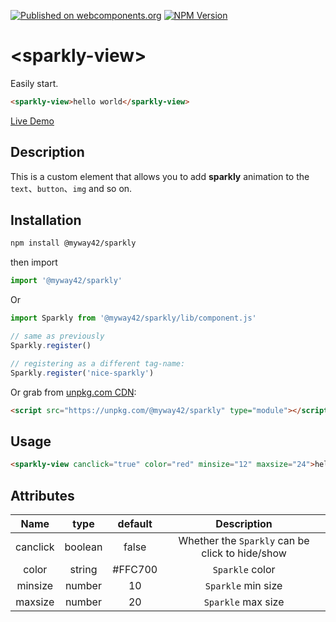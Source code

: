 [![Published on webcomponents.org](https://img.shields.io/badge/webcomponents.org-published-blue.svg)](https://www.webcomponents.org/element/@myway42/sparkly) [![NPM Version](https://img.shields.io/npm/v/%40myway42%2Fsparkly)](https://www.npmjs.com/package/@myway42/sparkly)

# \<sparkly-view>

Easily start.

```html
<sparkly-view>hello world</sparkly-view>
```

[Live Demo](https://myway42.github.io/sparkly/)

## Description

This is a custom element that allows you to add **sparkly** animation to the `text`、`button`、`img` and so on.

## Installation

```bash
npm install @myway42/sparkly
```

then import

```js
import '@myway42/sparkly'
```

Or

```js
import Sparkly from '@myway42/sparkly/lib/component.js'

// same as previously
Sparkly.register()

// registering as a different tag-name:
Sparkly.register('nice-sparkly')
```

Or grab from [unpkg.com CDN](https://unpkg.com/@myway42/sparkly):

```html
<script src="https://unpkg.com/@myway42/sparkly" type="module"></script>
```

## Usage

```html
<sparkly-view canclick="true" color="red" minsize="12" maxsize="24">hello world</sparkly-view>
```

## Attributes

|   Name   |  type   | default |                   Description                   |
| :------: | :-----: | :-----: | :---------------------------------------------: |
| canclick | boolean |  false  | Whether the `Sparkly` can be click to hide/show |
|  color   | string  | #FFC700 |                 `Sparkle` color                 |
| minsize  | number  |   10    |               `Sparkle` min size                |
| maxsize  | number  |   20    |               `Sparkle` max size                |
